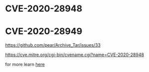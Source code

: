 # CVE-2020-28948
# CVE-2020-28949

https://github.com/pear/Archive_Tar/issues/33

https://cve.mitre.org/cgi-bin/cvename.cgi?name=CVE-2020-28948

for more learn [here](https://i.blackhat.com/us-18/Thu-August-9/us-18-Thomas-Its-A-PHP-Unserialization-Vulnerability-Jim-But-Not-As-We-Know-It.pdf)
